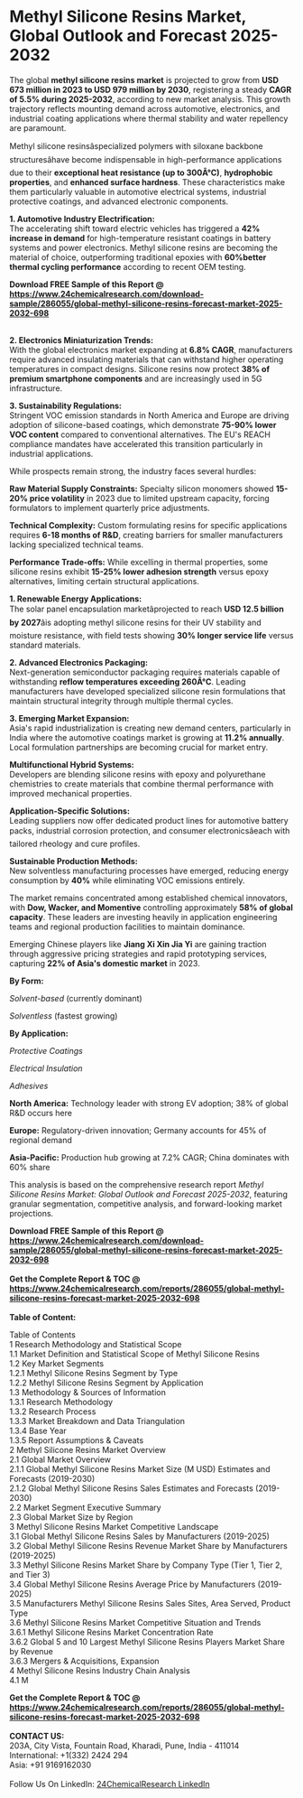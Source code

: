 <h1>Methyl Silicone Resins Market, Global Outlook and Forecast 2025-2032</h1><p>The global <strong>methyl silicone resins market</strong> is projected to grow from <strong>USD 673 million in 2023 to USD 979 million by 2030</strong>, registering a steady <strong>CAGR of 5.5% during 2025-2032</strong>, according to new market analysis. This growth trajectory reflects mounting demand across automotive, electronics, and industrial coating applications where thermal stability and water repellency are paramount.</p><p>Methyl silicone resinsâspecialized polymers with siloxane backbone structuresâhave become indispensable in high-performance applications due to their <strong>exceptional heat resistance (up to 300Â°C)</strong>, <strong>hydrophobic properties</strong>, and <strong>enhanced surface hardness</strong>. These characteristics make them particularly valuable in automotive electrical systems, industrial protective coatings, and advanced electronic components.</p><p><strong>1. Automotive Industry Electrification:</strong><br>
The accelerating shift toward electric vehicles has triggered a <strong>42% increase in demand</strong> for high-temperature resistant coatings in battery systems and power electronics. Methyl silicone resins are becoming the material of choice, outperforming traditional epoxies with <strong>60%better thermal cycling performance</strong> according to recent OEM testing.</p><div><b>Download FREE Sample of this Report @ 
            <a href="https://www.24chemicalresearch.com/download-sample/286055/global-methyl-silicone-resins-forecast-market-2025-2032-698">
            https://www.24chemicalresearch.com/download-sample/286055/global-methyl-silicone-resins-forecast-market-2025-2032-698</a></b></div><br><p><strong>2. Electronics Miniaturization Trends:</strong><br>
With the global electronics market expanding at <strong>6.8% CAGR</strong>, manufacturers require advanced insulating materials that can withstand higher operating temperatures in compact designs. Silicone resins now protect <strong>38% of premium smartphone components</strong> and are increasingly used in 5G infrastructure.</p><p><strong>3. Sustainability Regulations:</strong><br>
Stringent VOC emission standards in North America and Europe are driving adoption of silicone-based coatings, which demonstrate <strong>75-90% lower VOC content</strong> compared to conventional alternatives. The EU's REACH compliance mandates have accelerated this transition particularly in industrial applications.</p><p>While prospects remain strong, the industry faces several hurdles:</p><p><strong>Raw Material Supply Constraints:</strong> Specialty silicon monomers showed <strong>15-20% price volatility</strong> in 2023 due to limited upstream capacity, forcing formulators to implement quarterly price adjustments.</p><p><strong>Technical Complexity:</strong> Custom formulating resins for specific applications requires <strong>6-18 months of R&amp;D</strong>, creating barriers for smaller manufacturers lacking specialized technical teams.</p><p><strong>Performance Trade-offs:</strong> While excelling in thermal properties, some silicone resins exhibit <strong>15-25% lower adhesion strength</strong> versus epoxy alternatives, limiting certain structural applications.</p><p><strong>1. Renewable Energy Applications:</strong><br>
The solar panel encapsulation marketâprojected to reach <strong>USD 12.5 billion by 2027</strong>âis adopting methyl silicone resins for their UV stability and moisture resistance, with field tests showing <strong>30% longer service life</strong> versus standard materials.</p><p><strong>2. Advanced Electronics Packaging:</strong><br>
Next-generation semiconductor packaging requires materials capable of withstanding <strong>reflow temperatures exceeding 260Â°C</strong>. Leading manufacturers have developed specialized silicone resin formulations that maintain structural integrity through multiple thermal cycles.</p><p><strong>3. Emerging Market Expansion:</strong><br>
Asia's rapid industrialization is creating new demand centers, particularly in India where the automotive coatings market is growing at <strong>11.2% annually</strong>. Local formulation partnerships are becoming crucial for market entry.</p><p><strong>Multifunctional Hybrid Systems:</strong><br>
	Developers are blending silicone resins with epoxy and polyurethane chemistries to create materials that combine thermal performance with improved mechanical properties.</p><p><strong>Application-Specific Solutions:</strong><br>
	Leading suppliers now offer dedicated product lines for automotive battery packs, industrial corrosion protection, and consumer electronicsâeach with tailored rheology and cure profiles.</p><p><strong>Sustainable Production Methods:</strong><br>
	New solventless manufacturing processes have emerged, reducing energy consumption by <strong>40%</strong> while eliminating VOC emissions entirely.</p><p>The market remains concentrated among established chemical innovators, with <strong>Dow, Wacker, and Momentive</strong> controlling approximately <strong>58% of global capacity</strong>. These leaders are investing heavily in application engineering teams and regional production facilities to maintain dominance.</p><p>Emerging Chinese players like <strong>Jiang Xi Xin Jia Yi</strong> are gaining traction through aggressive pricing strategies and rapid prototyping services, capturing <strong>22% of Asia's domestic market</strong> in 2023.</p><p><strong>By Form:</strong></p><p><em>Solvent-based</em> (currently dominant)</p><p><em>Solventless</em> (fastest growing)</p><p><strong>By Application:</strong></p><p><em>Protective Coatings</em></p><p><em>Electrical Insulation</em></p><p><em>Adhesives</em></p><p><strong>North America:</strong> Technology leader with strong EV adoption; 38% of global R&amp;D occurs here</p><p><strong>Europe:</strong> Regulatory-driven innovation; Germany accounts for 45% of regional demand</p><p><strong>Asia-Pacific:</strong> Production hub growing at 7.2% CAGR; China dominates with 60% share</p><p>This analysis is based on the comprehensive research report <em>Methyl Silicone Resins Market: Global Outlook and Forecast 2025-2032</em>, featuring granular segmentation, competitive analysis, and forward-looking market projections.</p><div><b>Download FREE Sample of this Report @ 
            <a href="https://www.24chemicalresearch.com/download-sample/286055/global-methyl-silicone-resins-forecast-market-2025-2032-698">
            https://www.24chemicalresearch.com/download-sample/286055/global-methyl-silicone-resins-forecast-market-2025-2032-698</a></b></div><br><div><b>Get the Complete Report & TOC @ 
            <a href="https://www.24chemicalresearch.com/reports/286055/global-methyl-silicone-resins-forecast-market-2025-2032-698">
            https://www.24chemicalresearch.com/reports/286055/global-methyl-silicone-resins-forecast-market-2025-2032-698</a></b></div><br>
            <b>Table of Content:</b><p>Table of Contents<br />
1 Research Methodology and Statistical Scope<br />
1.1 Market Definition and Statistical Scope of Methyl Silicone Resins<br />
1.2 Key Market Segments<br />
1.2.1 Methyl Silicone Resins Segment by Type<br />
1.2.2 Methyl Silicone Resins Segment by Application<br />
1.3 Methodology & Sources of Information<br />
1.3.1 Research Methodology<br />
1.3.2 Research Process<br />
1.3.3 Market Breakdown and Data Triangulation<br />
1.3.4 Base Year<br />
1.3.5 Report Assumptions & Caveats<br />
2 Methyl Silicone Resins Market Overview<br />
2.1 Global Market Overview<br />
2.1.1 Global Methyl Silicone Resins Market Size (M USD) Estimates and Forecasts (2019-2030)<br />
2.1.2 Global Methyl Silicone Resins Sales Estimates and Forecasts (2019-2030)<br />
2.2 Market Segment Executive Summary<br />
2.3 Global Market Size by Region<br />
3 Methyl Silicone Resins Market Competitive Landscape<br />
3.1 Global Methyl Silicone Resins Sales by Manufacturers (2019-2025)<br />
3.2 Global Methyl Silicone Resins Revenue Market Share by Manufacturers (2019-2025)<br />
3.3 Methyl Silicone Resins Market Share by Company Type (Tier 1, Tier 2, and Tier 3)<br />
3.4 Global Methyl Silicone Resins Average Price by Manufacturers (2019-2025)<br />
3.5 Manufacturers Methyl Silicone Resins Sales Sites, Area Served, Product Type<br />
3.6 Methyl Silicone Resins Market Competitive Situation and Trends<br />
3.6.1 Methyl Silicone Resins Market Concentration Rate<br />
3.6.2 Global 5 and 10 Largest Methyl Silicone Resins Players Market Share by Revenue<br />
3.6.3 Mergers & Acquisitions, Expansion<br />
4 Methyl Silicone Resins Industry Chain Analysis<br />
4.1 M</p><div><b>Get the Complete Report & TOC @ 
            <a href="https://www.24chemicalresearch.com/reports/286055/global-methyl-silicone-resins-forecast-market-2025-2032-698">
            https://www.24chemicalresearch.com/reports/286055/global-methyl-silicone-resins-forecast-market-2025-2032-698</a></b></div><br><b>CONTACT US:</b><br>
            203A, City Vista, Fountain Road, Kharadi, Pune, India - 411014<br>
            International: +1(332) 2424 294<br>
            Asia: +91 9169162030 <br><br>
            Follow Us On LinkedIn: <a href="https://www.linkedin.com/company/24chemicalresearch/">24ChemicalResearch LinkedIn</a>